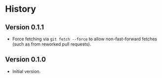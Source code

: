 # History

## Version 0.1.1

- Force fetching via `git fetch --force` to allow non-fast-forward fetches (such
  as from reworked pull requests).

## Version 0.1.0

- Initial version.
